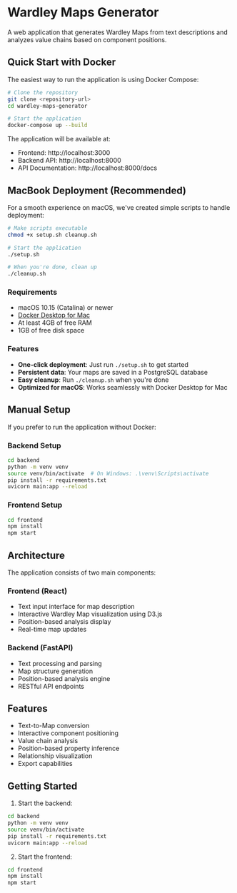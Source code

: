 # Wardley Maps Generator

A web application that generates Wardley Maps from text descriptions and analyzes value chains based on component positions.

## Quick Start with Docker

The easiest way to run the application is using Docker Compose:

```bash
# Clone the repository
git clone <repository-url>
cd wardley-maps-generator

# Start the application
docker-compose up --build
```

The application will be available at:
- Frontend: http://localhost:3000
- Backend API: http://localhost:8000
- API Documentation: http://localhost:8000/docs

## MacBook Deployment (Recommended)

For a smooth experience on macOS, we've created simple scripts to handle deployment:

```bash
# Make scripts executable
chmod +x setup.sh cleanup.sh

# Start the application
./setup.sh

# When you're done, clean up
./cleanup.sh
```

### Requirements

- macOS 10.15 (Catalina) or newer
- [Docker Desktop for Mac](https://www.docker.com/products/docker-desktop)
- At least 4GB of free RAM
- 1GB of free disk space

### Features

- **One-click deployment**: Just run `./setup.sh` to get started
- **Persistent data**: Your maps are saved in a PostgreSQL database
- **Easy cleanup**: Run `./cleanup.sh` when you're done
- **Optimized for macOS**: Works seamlessly with Docker Desktop for Mac

## Manual Setup

If you prefer to run the application without Docker:

### Backend Setup
```bash
cd backend
python -m venv venv
source venv/bin/activate  # On Windows: .\venv\Scripts\activate
pip install -r requirements.txt
uvicorn main:app --reload
```

### Frontend Setup
```bash
cd frontend
npm install
npm start
```

## Architecture

The application consists of two main components:

### Frontend (React)
- Text input interface for map description
- Interactive Wardley Map visualization using D3.js
- Position-based analysis display
- Real-time map updates

### Backend (FastAPI)
- Text processing and parsing
- Map structure generation
- Position-based analysis engine
- RESTful API endpoints

## Features
- Text-to-Map conversion
- Interactive component positioning
- Value chain analysis
- Position-based property inference
- Relationship visualization
- Export capabilities

## Getting Started

1. Start the backend:
```bash
cd backend
python -m venv venv
source venv/bin/activate
pip install -r requirements.txt
uvicorn main:app --reload
```

2. Start the frontend:
```bash
cd frontend
npm install
npm start
```
